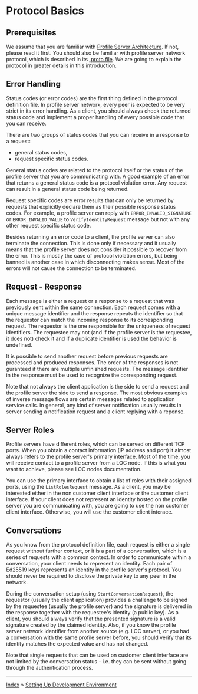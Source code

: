 # Protocol Basics

## Prerequisites

We assume that you are familiar with [Profile Server Architecture](ARCHITECTURE.md). If not, please read it first. 
You should also be familiar with profile server network protocol, which is described in its [.proto file](https://github.com/Internet-of-People/message-protocol/blob/master/IopProfileServer.proto).
We are going to explain the protocol in greater details in this introduction.


## Error Handling

Status codes (or error codes) are the first thing defined in the protocol definition file. In profile server network, every peer is expected to be very strict in its error handling. 
As a client, you should always check the returned status code and implement a proper handling of every possible code that you can receive. 

There are two groups of status codes that you can receive in a response to a request:

 * general status codes,
 * request specific status codes.

General status codes are related to the protocol itself or the status of the profile server that you are communicating with. 
A good example of an error that returns a general status code is a protocol violation error. Any request can result in a general 
status code being returned.

Request specific codes are error results that can only be returned by requests that explicitly declare them as their possible response status codes.
For example, a profile server can reply with `ERROR_INVALID_SIGNATURE` or `ERROR_INVALID_VALUE` to `VerifyIdentityRequest` message
but not with any other request specific status code.

Besides returning an error code to a client, the profile server can also terminate the connection. This is done only if necessary 
and it usually means that the profile server does not consider it possible to recover from the error. This is mostly the case 
of protocol violation errors, but being banned is another case in which disconnecting makes sense. Most of the errors will not cause the connection 
to be terminated.


## Request - Response

Each message is either a request or a response to a request that was previously sent within the same connection. Each request 
comes with a unique message identifier and the response repeats the identifier so that the requestor can match the incoming response 
to its corresponding request. The requestor is the one responsible for the uniqueness of request identifiers. The requestee 
may not (and if the profile server is the requestee, it does not) check it and if a duplicate identifier is used the behavior
is undefined.

It is possible to send another request before previous requests are processed and produced responses. The order of the responses 
is not guranteed if there are multiple unfinished requests. The message identifier in the response must be used to recognize 
the corresponding request.

Note that not always the client application is the side to send a request and the profile server the side to send a response. 
The most obvious examples of inverse message flows are certain messages related to application service calls. In general, any kind 
of server notification usually results in server sending a notification request and a client replying with a reponse.



## Server Roles

Profile servers have different roles, which can be served on different TCP ports. When you obtain a contact information (IP address and port) 
it almost always refers to the profile server's primary interface. Most of the time, you will receive contact to a profile server from a LOC node. 
If this is what you want to achieve, please see LOC nodes documentation.

You can use the primary interface to obtain a list of roles with their assigned ports, using the `ListRolesRequest` message. 
As a client, you may be interested either in the non customer client interface or the customer client interface. 
If your client does not represent an identity hosted on the profile server you are communicating with, you are going to use the non customer client interface.
Otherwise, you will use the customer client interace.



## Conversations

As you know from the protocol definition file, each request is either a single request without further context, 
or it is a part of a conversation, which is a series of requests with a common context. In order to communicate within a conversation, 
your client needs to represent an identity. Each pair of Ed25519 keys represents an identity in the profile server's protocol. 
You should never be required to disclose the private key to any peer in the network.

During the conversation setup (using `StartConversationRequest`), the requestor (usually the client application) provides a challenge to 
be signed by the requestee (usually the profile server) and the signature is delivered in the response together with the requestee's identity 
(a public key). As a client, you should always verify that the presented signature is a valid signature created by the claimed identity. Also, if you know 
the profile server network identifier from another source (e.g. LOC server), or you had a conversation with the same profile server before, 
you should verify that its identity matches the expected value and has not changed.

Note that single requests that can be used on customer client interface are not limited by the conversation status - i.e. they can be sent 
without going through the authentication process.



---
[Index](CLIENT-APPS.md) » [Setting Up Development Environment](CA-Setting-Up-Development-Environment.md)

